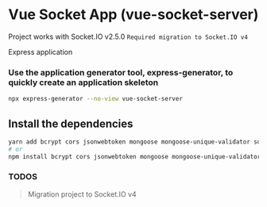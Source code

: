 # Vue Socket App (vue-socket-server)

Project works with Socket.IO v2.5.0
`Required migration to Socket.IO v4`

Express application

### Use the application generator tool, express-generator, to quickly create an application skeleton
```bash
npx express-generator --no-view vue-socket-server
```

## Install the dependencies
```bash
yarn add bcrypt cors jsonwebtoken mongoose mongoose-unique-validator socket.io socketio-jwt dotenv
# or
npm install bcrypt cors jsonwebtoken mongoose mongoose-unique-validator socket.io socketio-jwt dotenv
```

### TODOS
> Migration project to Socket.IO v4